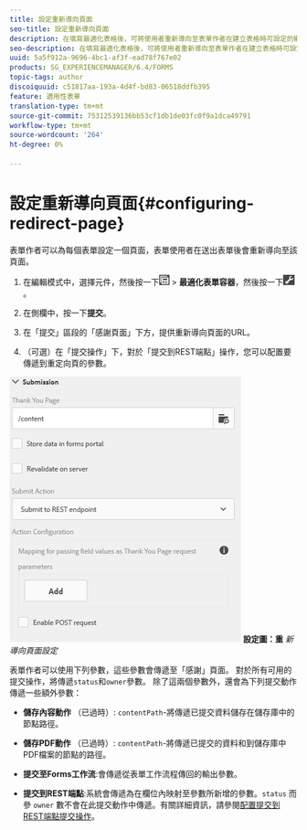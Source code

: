 ```yaml
---
title: 設定重新導向頁面
seo-title: 設定重新導向頁面
description: 在填寫最適化表格後，可將使用者重新導向至表單作者在建立表格時可設定的網頁。
seo-description: 在填寫最適化表格後，可將使用者重新導向至表單作者在建立表格時可設定的網頁。
uuid: 5a5f912a-9696-4bc1-af3f-ead78f767e02
products: SG_EXPERIENCEMANAGER/6.4/FORMS
topic-tags: author
discoiquuid: c51817aa-193a-4d4f-bd83-06518ddfb395
feature: 適用性表單
translation-type: tm+mt
source-git-commit: 75312539136bb53cf1db1de03fc0f9a1dca49791
workflow-type: tm+mt
source-wordcount: '264'
ht-degree: 0%

---
```



# 設定重新導向頁面{#configuring-redirect-page}

表單作者可以為每個表單設定一個頁面，表單使用者在送出表單後會重新導向至該頁面。

1. 在編輯模式中，選擇元件，然後按一下![field-level](assets/field-level.png) > **最適化表單容器**，然後按一下![cmppr](assets/cmppr.png)。

1. 在側欄中，按一下&#x200B;**提交**。

1. 在「提交」區段的「感謝頁面」下方，提供重新導向頁面的URL。
1. （可選）在「提交操作」下，對於「提交到REST端點」操作，您可以配置要傳遞到重定向頁的參數。

![重新導向頁面](assets/thank-you-setting-1.png)
**設定圖：重** *新導向頁面設定*

表單作者可以使用下列參數，這些參數會傳遞至「感謝」頁面。 對於所有可用的提交操作，將傳遞`status`和`owner`參數。 除了這兩個參數外，還會為下列提交動作傳遞一些額外參數：

* **儲存內容動作** （已過時）: `contentPath`-將傳遞已提交資料儲存在儲存庫中的節點路徑。

* **儲存PDF動作** （已過時）: `contentPath`-將傳遞已提交的資料和到儲存庫中PDF檔案的節點的路徑。

* **提交至Forms工作流**:會傳遞從表單工作流程傳回的輸出參數。

* **提交到REST端點**:系統會傳遞為在欄位內映射至參數所新增的參數。`status` 而參 `owner` 數不會在此提交動作中傳遞。有關詳細資訊，請參閱[配置提交到REST端點提交操作](/help/forms/using/configuring-submit-actions.md)。

